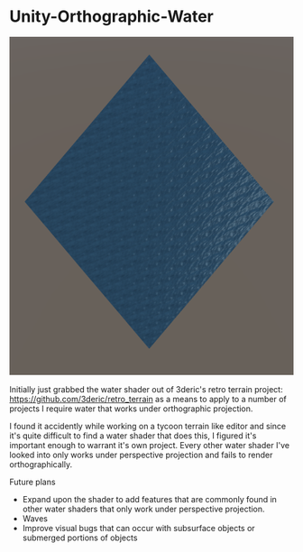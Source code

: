 # Unity-Orthographic-Water

<p align="center">
  <img width="920" height="600" src="https://raw.githubusercontent.com/Mortecha/Unity-Orthographic-Water/main/Images/preview.png">
</p>

Initially just grabbed the water shader out of 3deric's retro terrain project: https://github.com/3deric/retro_terrain as a means to apply to a number of projects I require water that works under orthographic projection. 

I found it accidently while working on a tycoon terrain like editor and since it's quite difficult to find a water shader that does this, I figured it's important enough to warrant it's own project. Every other water shader I've looked into only works under perspective projection and fails to render orthographically. 

Future plans
- Expand upon the shader to add features that are commonly found in other water shaders that only work under perspective projection. 
- Waves
- Improve visual bugs that can occur with subsurface objects or submerged portions of objects
